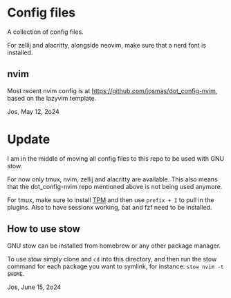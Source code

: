 # Config files

A collection of config files.

For zellij and alacritty, alongside neovim, make sure that a nerd font is installed.

## nvim

Most recent nvim config is at https://github.com/josmas/dot_config-nvim, based on the lazyvim template.

Jos, May 12, 2o24

# Update

I am in the middle of moving all config files to this repo to be used with GNU stow.

For now only tmux, nvim, zellij and alacritty are available. This also means that the dot_config-nvim repo mentioned above is not being used anymore.

For tmux, make sure to install [TPM](https://github.com/tmux-plugins/tpm) and then use `prefix + I` to pull in the plugins. Also to have sessionx working, bat and fzf need to be installed.

## How to use stow

GNU stow can be installed from homebrew or any other package manager.

To use stow simply clone and `cd` into this directory, and then run the stow command for each package you want to symlink, for instance: `stow nvim -t $HOME`.

Jos, June 15, 2o24
